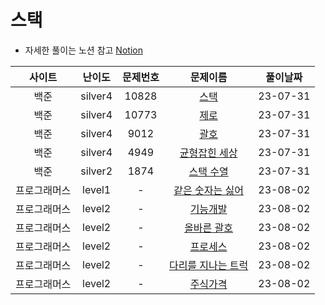 # 스택

- 자세한 풀이는 노션 참고
[Notion](https://xxjo053.notion.site/xxjo053/de21b1d40087438b9126682f6bc5f8ba)

| 사이트 | 난이도  | 문제번호 | 문제이름 | 풀이날짜 |
|:--:| :-----: | :---: | :---------: | :---: |
| 백준 | silver4 | 10828 | <a href="https://www.acmicpc.net/problem/10828" target="_blank">스택</a> | 23-07-31 |
| 백준 | silver4 | 10773 | <a href="https://www.acmicpc.net/problem/10773" target="_blank">제로</a> | 23-07-31 |
| 백준 | silver4 | 9012 | <a href="https://www.acmicpc.net/problem/9012" target="_blank">괄호</a> | 23-07-31 |
| 백준 | silver4 | 4949 | <a href="https://www.acmicpc.net/problem/4949" target="_blank">균형잡힌 세상</a> | 23-07-31 |
| 백준 | silver2 | 1874 | <a href="https://www.acmicpc.net/problem/1874" target="_blank">스택 수열</a> | 23-07-31 |
| 프로그래머스 | level1 | - | <a href="https://school.programmers.co.kr/learn/courses/30/lessons/12906" target="_blank">같은 숫자는 싫어</a> | 23-08-02 |
| 프로그래머스 | level2 | - | <a href="https://school.programmers.co.kr/learn/courses/30/lessons/42586" target="_blank">기능개발</a> | 23-08-02 |
| 프로그래머스 | level2 | - | <a href="https://school.programmers.co.kr/learn/courses/30/lessons/12909" target="_blank">올바른 괄호</a> | 23-08-02 |
| 프로그래머스 | level2 | - | <a href="https://school.programmers.co.kr/learn/courses/30/lessons/42587" target="_blank">프로세스</a> | 23-08-02 |
| 프로그래머스 | level2 | - | <a href="https://school.programmers.co.kr/learn/courses/30/lessons/42583" target="_blank">다리를 지나는 트럭</a> | 23-08-02 |
| 프로그래머스 | level2 | - | <a href="https://school.programmers.co.kr/learn/courses/30/lessons/42584" target="_blank">주식가격</a> | 23-08-02 |
 
